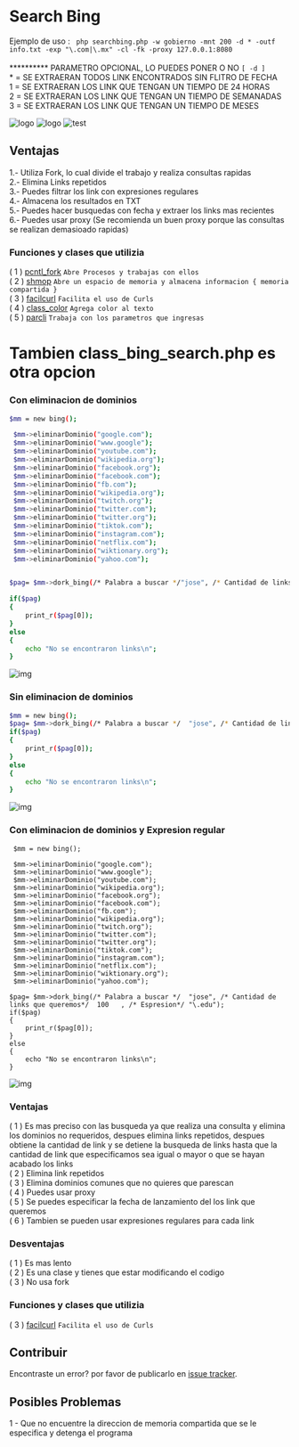 # Search Bing
Ejemplo de uso :    ` php searchbing.php -w gobierno -mnt 200 -d * -outf info.txt -exp "\.com|\.mx" -cl -fk -proxy 127.0.0.1:8080`<br><br>
       ********** PARAMETRO OPCIONAL, LO PUEDES PONER O NO `[ -d ]`<br>
        * = SE EXTRAERAN TODOS LINK ENCONTRADOS SIN FLITRO DE FECHA <br>
				1 = SE EXTRAERAN LOS LINK QUE TENGAN UN TIEMPO DE 24 HORAS <br>
				2 = SE EXTRAERAN LOS LINK QUE TENGAN UN TIEMPO DE SEMANADAS  <br>
				3 = SE EXTRAERAN LOS LINK QUE TENGAN UN TIEMPO DE MESES<br>

![logo](img/banner1.PNG)
![logo](img/con_proxy.PNG)
![test](img/procesos.png)

## Ventajas
1.- Utiliza Fork, lo cual divide el trabajo y realiza consultas rapidas<br>
2.- Elimina Links repetidos<br>
3.- Puedes filtrar los link con expresiones regulares<br>
4.- Almacena los resultados en TXT<br>
5.- Puedes hacer busquedas con fecha y extraer los links mas recientes<br>
6.- Puedes usar proxy (Se recomienda un buen proxy porque las consultas se realizan demasioado rapidas)

### Funciones y clases que utilizia

( 1 ) [pcntl_fork](https://www.php.net/manual/en/ref.pcntl.php) `Abre Procesos y trabajas con ellos`<br>
( 2 ) [shmop](https://www.php.net/manual/es/book.shmop.php) `Abre un espacio de memoria y almacena informacion { memoria compartida }`<br>
( 3 ) [facilcurl](https://github.com/CR0NYM3X/Facil-Curls-PHP)  `Facilita el uso de Curls`<br>
( 4 ) [class_color](https://github.com/CR0NYM3X/Color-Cli-PHP)  `Agrega color al texto` <br>
( 5 ) [parcli](https://github.com/CR0NYM3X/Argv-Cli-PHP)  `Trabaja con los parametros que ingresas`<br>


# Tambien class_bing_search.php es otra opcion
### Con eliminacion de dominios
```sh
$mm = new bing();

 $mm->eliminarDominio("google.com");
 $mm->eliminarDominio("www.google");
 $mm->eliminarDominio("youtube.com");
 $mm->eliminarDominio("wikipedia.org");
 $mm->eliminarDominio("facebook.org");
 $mm->eliminarDominio("facebook.com");
 $mm->eliminarDominio("fb.com");
 $mm->eliminarDominio("wikipedia.org");
 $mm->eliminarDominio("twitch.org");
 $mm->eliminarDominio("twitter.com");
 $mm->eliminarDominio("twitter.org");
 $mm->eliminarDominio("tiktok.com");
 $mm->eliminarDominio("instagram.com");
 $mm->eliminarDominio("netflix.com");
 $mm->eliminarDominio("wiktionary.org");
 $mm->eliminarDominio("yahoo.com");


$pag= $mm->dork_bing(/* Palabra a buscar */"jose", /* Cantidad de links que queremos*/49); 

if($pag)
{
	print_r($pag[0]);
}
else
{
	echo "No se encontraron links\n";
}
```
![img](https://github.com/CR0NYM3X/Search-Bing-php/blob/main/img/con_filtro_dominio.PNG)

### Sin eliminacion de dominios
```sh
$mm = new bing();
$pag= $mm->dork_bing(/* Palabra a buscar */  "jose", /* Cantidad de links que queremos*/  30);  
if($pag)
{
	print_r($pag[0]);
}
else
{
	echo "No se encontraron links\n";
}
```
![img](https://github.com/CR0NYM3X/Search-Bing-php/blob/main/img/No_filtro_dominio.PNG)


### Con eliminacion de dominios y Expresion regular
```
 $mm = new bing();

 $mm->eliminarDominio("google.com");
 $mm->eliminarDominio("www.google");
 $mm->eliminarDominio("youtube.com");
 $mm->eliminarDominio("wikipedia.org");
 $mm->eliminarDominio("facebook.org");
 $mm->eliminarDominio("facebook.com");
 $mm->eliminarDominio("fb.com");
 $mm->eliminarDominio("wikipedia.org");
 $mm->eliminarDominio("twitch.org");
 $mm->eliminarDominio("twitter.com");
 $mm->eliminarDominio("twitter.org");
 $mm->eliminarDominio("tiktok.com");
 $mm->eliminarDominio("instagram.com");
 $mm->eliminarDominio("netflix.com");
 $mm->eliminarDominio("wiktionary.org");
 $mm->eliminarDominio("yahoo.com");

$pag= $mm->dork_bing(/* Palabra a buscar */  "jose", /* Cantidad de links que queremos*/  100	, /* Espresion*/ "\.edu");  
if($pag)
{
	print_r($pag[0]);
}
else
{
	echo "No se encontraron links\n";
}
```
![img](https://github.com/CR0NYM3X/Search-Bing-php/blob/main/img/expresion.PNG)



### Ventajas
( 1 ) Es mas preciso con las busqueda ya que realiza una consulta y elimina los dominios no requeridos,
	despues elimina links repetidos, despues obtiene la cantidad de link y se detiene la busqueda de links hasta que la cantidad de link que especificamos sea igual o mayor o que se hayan acabado los links<br>
( 2 ) Elimina link repetidos<br>
( 3 ) Elimina dominios comunes que no quieres que parescan<br>
( 4 ) Puedes usar proxy<br>
( 5 ) Se puedes especificar la fecha de lanzamiento del los link que queremos <br>
( 6 ) Tambien se pueden usar expresiones regulares para cada link<br>



### Desventajas
( 1 ) Es mas lento<br>
( 2 ) Es una clase y tienes que estar modificando el codigo<br>
( 3 ) No usa fork<br>



### Funciones y clases que utilizia
( 3 ) [facilcurl](https://github.com/CR0NYM3X/Facil-Curls-PHP)  `Facilita el uso de Curls`<br>





## Contribuir
Encontraste un error? por favor de publicarlo en [issue tracker](https://github.com/CR0NYM3X/Search-Bing-php/issues).

## Posibles Problemas
1 - Que no encuentre la direccion de memoria compartida que se le especifica y detenga el programa
